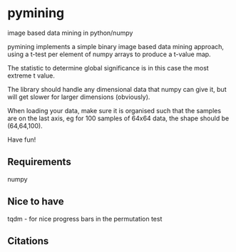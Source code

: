 # pymining
image based data mining in python/numpy

pymining implements a simple binary image based data mining approach, using a t-test per element of numpy arrays to produce a t-value map.

The statistic to determine global significance is in this case the most extreme t value.

The library should handle any dimensional data that numpy can give it, but will get slower for larger dimensions (obviously). 

When loading your data, make sure it is organised such that the samples are on the last axis, eg for 100 samples of 64x64 data, the shape should be (64,64,100).

Have fun!


## Requirements
numpy

## Nice to have 
tqdm - for nice progress bars in the permutation test


## Citations
